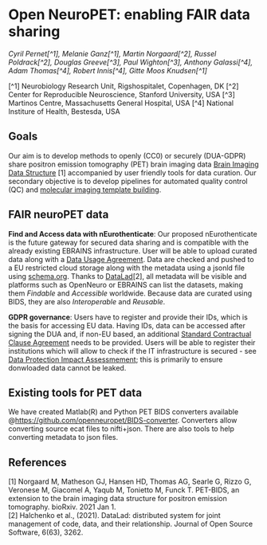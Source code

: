 # Open NeuroPET: enabling FAIR data sharing

*Cyril Pernet[^1], Melanie Ganz[^1], Martin Norgaard[^2], Russel Poldrack[^2], Douglas Greeve[^3], Paul Wighton[^3], Anthony Galassi[^4], Adam Thomas[^4], Robert Innis[^4], Gitte Moos Knudsen[^1]*

[^1] Neurobiology Research Unit, Rigshospitalet, Copenhagen, DK
[^2] Center for Reproducible Neuroscience, Stanford University, USA
[^3] Martinos Centre, Massachusetts General Hospital, USA
[^4] National Institure of Health, Bestesda, USA

## Goals

Our aim is to develop methods to openly (CC0) or securely (DUA-GDPR) share positron emission tomography (PET) brain imaging data [Brain Imaging Data Structure](https://bids.neuroimaging.io/) [1] accompanied by user friendly tools for data curation. Our secondary objective is to develop pipelines for automated quality control (QC) and [molecular imaging template building](https://github.com/openneuropet/templates).  

## FAIR neuroPET data

**Find and Access data with nEurothenticate**: Our proposed nEurothenticate is the future gateway for secured data sharing and is compatible with the already existing EBRAINS infrastructure. User will be able to upload curated data along with a [Data Usage Agreement](https://open-brain-consent.readthedocs.io/en/stable/gdpr/data_user_agreement.html). Data are checked and pushed to a EU restricted cloud storage along with the metadata using a jsonld file using [schema.org](https://schema.org/). Thanks to [DataLad](https://www.datalad.org/)[2], all metadata will be visible and platforms such as OpenNeuro or EBRAINS can list the datasets, making them *Findable*  and *Accessible* worldwide. Because data are curated using BIDS, they are also *Interoperable* and *Reusable*. 

**GDPR governance**: Users have to register and provide their IDs, which is the basis for accessing EU data. Having IDs, data can be accessed after signing the DUA and, if non-EU based, an additional [Standard Contractual Clause Agreement](https://ec.europa.eu/info/law/law-topic/data-protection/international-dimension-data-protection/standard-contractual-clauses-scc_en) needs to be provided. Users will be able to register their institutions which will allow to check if the IT infrastructure is secured - see [Data Protection Impact Assessmement](https://gdpr.eu/data-protection-impact-assessment-template/); this is primarily to ensure donwloaded data cannot be leaked. 

## Existing tools for PET data

We have created Matlab(R) and Python PET BIDS converters available @https://github.com/openneuropet/BIDS-converter. Converters allow converting source ecat files to nifti+json. There are also tools to help converting metadata to json files. 

## References
[1] Norgaard M, Matheson GJ, Hansen HD, Thomas AG, Searle G, Rizzo G, Veronese M, Giacomel A, Yaqub M, Tonietto M, Funck T. PET-BIDS, an extension to the brain imaging data structure for positron emission tomography. bioRxiv. 2021 Jan 1.  
[2] Halchenko et al., (2021). DataLad: distributed system for joint management of code, data, and their relationship. Journal of Open Source Software, 6(63), 3262.  
